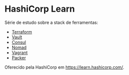 # HashiCorp Learn

Série de estudo sobre a stack de ferramentas:

- [Terraform](https://www.terraform.io/)
- [Vault](https://www.vaultproject.io/)
- [Consul](https://www.consul.io/)
- [Nomad](https://www.nomadproject.io/)
- [Vagrant](https://www.vagrantup.com/)
- [Packer](https://www.packer.io/)

Oferecido pela HashiCorp em https://learn.hashicorp.com/.


